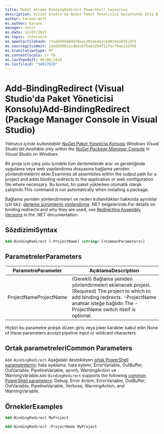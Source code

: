 ```yaml
---
title: NuGet ekleme BindingRedirect PowerShell başvurusu
description: Visual Studio'da NuGet Paket Yöneticisi konsolunda Ekle BindingRedirect PowerShell komut başvurusu.
author: karann-msft
ms.author: karann
manager: unnir
ms.date: 12/07/2017
ms.topic: reference
ms.openlocfilehash: f3addd95b64d78eac201deeb2c64915ea935cd71
ms.sourcegitcommit: 2a6d200012cdb4cbf5ab1264f12fecf9ae12d769
ms.translationtype: MT
ms.contentlocale: tr-TR
ms.lasthandoff: 06/06/2018
ms.locfileid: "34817629"
---
```

# <a name="add-bindingredirect-package-manager-console-in-visual-studio"></a><span data-ttu-id="46bc3-103">Add-BindingRedirect (Visual Studio'da Paket Yöneticisi Konsolu)</span><span class="sxs-lookup"><span data-stu-id="46bc3-103">Add-BindingRedirect (Package Manager Console in Visual Studio)</span></span>

<span data-ttu-id="46bc3-104">*Yalnızca içinde kullanılabilir [NuGet Paket Yöneticisi Konsolu](package-manager-console.md) Windows Visual Studio'da.*</span><span class="sxs-lookup"><span data-stu-id="46bc3-104">*Available only within the [NuGet Package Manager Console](package-manager-console.md) in Visual Studio on Windows.*</span></span>

<span data-ttu-id="46bc3-105">Bir proje için çıkış yolu içindeki tüm derlemelerde arar ve gerektiğinde uygulama veya web yapılandırma dosyasına bağlama yeniden yönlendirmelerini ekler.</span><span class="sxs-lookup"><span data-stu-id="46bc3-105">Examines all assemblies within the output path for a project and adds binding redirects to the application or web configuration file where necessary.</span></span> <span data-ttu-id="46bc3-106">Bu komut, bir paket yüklerken otomatik olarak çalıştırılır.</span><span class="sxs-lookup"><span data-stu-id="46bc3-106">This command is run automatically when installing a package.</span></span>

<span data-ttu-id="46bc3-107">Bağlama yeniden yönlendirmeleri ve neden kullanıldıkları hakkında ayrıntılar için bkz: [derleme sürümlerini yönlendirme](/dotnet/framework/configure-apps/redirect-assembly-versions) .NET belgelerinde.</span><span class="sxs-lookup"><span data-stu-id="46bc3-107">For details on binding redirects and why they are used, see [Redirecting Assembly Versions](/dotnet/framework/configure-apps/redirect-assembly-versions) in the .NET documentation.</span></span>

## <a name="syntax"></a><span data-ttu-id="46bc3-108">Sözdizimi</span><span class="sxs-lookup"><span data-stu-id="46bc3-108">Syntax</span></span>

```ps
Add-BindingRedirect [-ProjectName] <string> [<CommonParameters>]
```

## <a name="parameters"></a><span data-ttu-id="46bc3-109">Parametreler</span><span class="sxs-lookup"><span data-stu-id="46bc3-109">Parameters</span></span>

| <span data-ttu-id="46bc3-110">Parametre</span><span class="sxs-lookup"><span data-stu-id="46bc3-110">Parameter</span></span> | <span data-ttu-id="46bc3-111">Açıklama</span><span class="sxs-lookup"><span data-stu-id="46bc3-111">Description</span></span> |
| --- | --- |
| <span data-ttu-id="46bc3-112">ProjectName</span><span class="sxs-lookup"><span data-stu-id="46bc3-112">ProjectName</span></span> | <span data-ttu-id="46bc3-113">(Gerekli) Bağlama yeniden yönlendirmeleri eklenecek projesi.</span><span class="sxs-lookup"><span data-stu-id="46bc3-113">(Required) The project to which to add binding redirects.</span></span> <span data-ttu-id="46bc3-114">-ProjectName anahtar isteğe bağlıdır.</span><span class="sxs-lookup"><span data-stu-id="46bc3-114">The -ProjectName switch itself is optional.</span></span> |

<span data-ttu-id="46bc3-115">Hiçbiri bu parametre ardışık düzen giriş veya joker karakter kabul edin.</span><span class="sxs-lookup"><span data-stu-id="46bc3-115">None of these parameters accept pipeline input or wildcard characters.</span></span>

## <a name="common-parameters"></a><span data-ttu-id="46bc3-116">Ortak parametreleri</span><span class="sxs-lookup"><span data-stu-id="46bc3-116">Common Parameters</span></span>

<span data-ttu-id="46bc3-117">`Add-BindingRedirect` Aşağıdaki destekleyen [ortak PowerShell parametrelerini](http://go.microsoft.com/fwlink/?LinkID=113216): hata ayıklama, hata eylemi, ErrorVariable, OutBuffer, OutVariable, PipelineVariable, ayrıntı, WarningAction ve WarningVariable.</span><span class="sxs-lookup"><span data-stu-id="46bc3-117">`Add-BindingRedirect` supports the following [common PowerShell parameters](http://go.microsoft.com/fwlink/?LinkID=113216): Debug, Error Action, ErrorVariable, OutBuffer, OutVariable, PipelineVariable, Verbose, WarningAction, and WarningVariable.</span></span>

## <a name="examples"></a><span data-ttu-id="46bc3-118">Örnekler</span><span class="sxs-lookup"><span data-stu-id="46bc3-118">Examples</span></span>

```ps
Add-BindingRedirect MyProject

Add-BindingRedirect -ProjectName MyProject
```